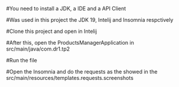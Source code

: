 #You need to install a JDK, a IDE and a API Client

#Was used in this project the JDK 19, Intelij and Insomnia respctively 

#Clone this project and open in Intelij

#After this, open the ProductsManagerApplication in src/main/java/com.dr1.tp2 

#Run the file

#Open the Insomnia and do the requests as the showed in the src/main/resources/templates.requests.screenshots
